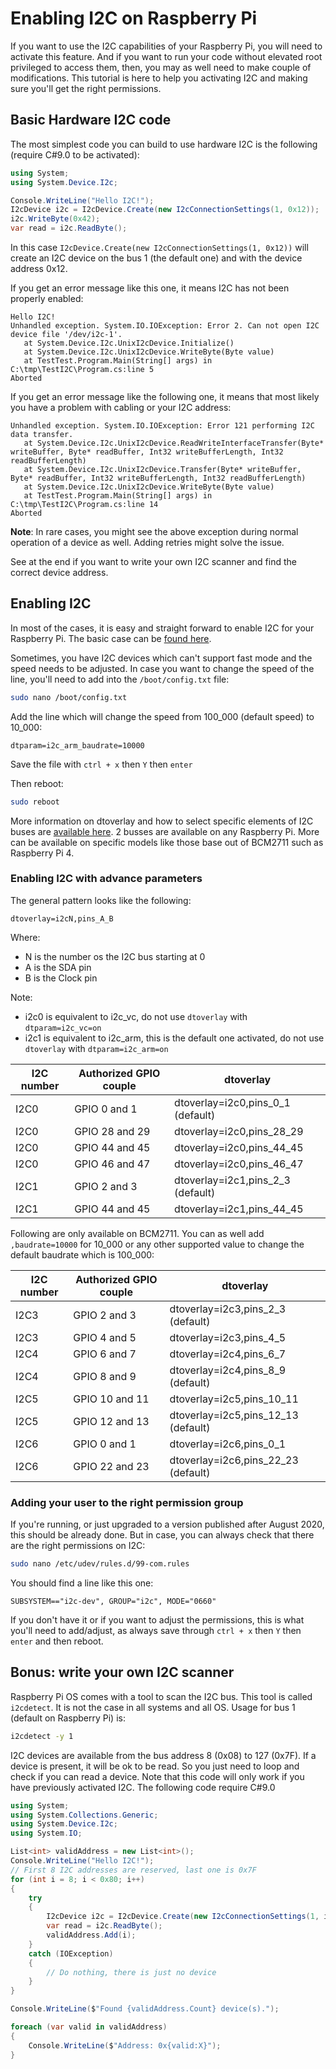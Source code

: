 # Enabling I2C on Raspberry Pi

If you want to use the I2C capabilities of your Raspberry Pi, you will need to activate this feature. And if you want to run your code without elevated root privileged to access them, then, you may as well need to make couple of modifications. This tutorial is here to help you activating I2C and making sure you'll get the right permissions.

## Basic Hardware I2C code

The most simplest code you can build to use hardware I2C is the following (require C#9.0 to be activated):

```csharp
using System;
using System.Device.I2c;

Console.WriteLine("Hello I2C!");
I2cDevice i2c = I2cDevice.Create(new I2cConnectionSettings(1, 0x12));
i2c.WriteByte(0x42);
var read = i2c.ReadByte();
```

In this case ```I2cDevice.Create(new I2cConnectionSettings(1, 0x12))``` will create an I2C device on the bus 1 (the default one) and with the device address 0x12.

If you get an error message like this one, it means I2C has not been properly enabled:

```text
Hello I2C!
Unhandled exception. System.IO.IOException: Error 2. Can not open I2C device file '/dev/i2c-1'.
   at System.Device.I2c.UnixI2cDevice.Initialize()
   at System.Device.I2c.UnixI2cDevice.WriteByte(Byte value)
   at TestTest.Program.Main(String[] args) in C:\tmp\TestI2C\Program.cs:line 5
Aborted
```

If you get an error message like the following one, it means that most likely you have a problem with cabling or your I2C address:

```text
Unhandled exception. System.IO.IOException: Error 121 performing I2C data transfer.
   at System.Device.I2c.UnixI2cDevice.ReadWriteInterfaceTransfer(Byte* writeBuffer, Byte* readBuffer, Int32 writeBufferLength, Int32 readBufferLength)
   at System.Device.I2c.UnixI2cDevice.Transfer(Byte* writeBuffer, Byte* readBuffer, Int32 writeBufferLength, Int32 readBufferLength)
   at System.Device.I2c.UnixI2cDevice.WriteByte(Byte value)
   at TestTest.Program.Main(String[] args) in C:\tmp\TestI2C\Program.cs:line 14
Aborted
```

**Note**: In rare cases, you might see the above exception during normal operation of a device as well. Adding retries might solve the issue.

See at the end if you want to write your own I2C scanner and find the correct device address.

## Enabling I2C

In most of the cases, it is easy and straight forward to enable I2C for your Raspberry Pi. The basic case can be [found here](https://www.raspberrypi-spy.co.uk/2014/11/enabling-the-i2c-interface-on-the-raspberry-pi/).

Sometimes, you have I2C devices which can't support fast mode and the speed needs to be adjusted. In case you want to change the speed of the line, you'll need to add into the `/boot/config.txt` file:

```bash
sudo nano /boot/config.txt
```

Add the line which will change the speed from 100_000 (default speed) to 10_000:

```text
dtparam=i2c_arm_baudrate=10000
```

Save the file with `ctrl + x` then `Y` then `enter`

Then reboot:

```bash
sudo reboot
```

More information on dtoverlay and how to select specific elements of I2C buses are [available here](https://github.com/raspberrypi/firmware/blob/bff705fffe59ad3eea33999beb29c3f26408de40/boot/overlays/README#L1387). 2 busses are available on any Raspberry Pi. More can be available on specific models like those base out of BCM2711 such as Raspberry Pi 4.

### Enabling I2C with advance parameters

The general pattern looks like the following:

```text
dtoverlay=i2cN,pins_A_B
```

Where:

- N is the number os the I2C bus starting at 0
- A is the SDA pin
- B is the Clock pin

Note:

- i2c0 is equivalent to i2c_vc, do not use `dtoverlay` with `dtparam=i2c_vc=on`
- i2c1 is equivalent to i2c_arm, this is the default one activated, do not use `dtoverlay` with `dtparam=i2c_arm=on`

| I2C number | Authorized GPIO couple | dtoverlay |
| --- | --- | --- |
| I2C0 | GPIO 0 and 1 | dtoverlay=i2c0,pins_0_1 (default) |
| I2C0 | GPIO 28 and 29 | dtoverlay=i2c0,pins_28_29 |
| I2C0 | GPIO 44 and 45 | dtoverlay=i2c0,pins_44_45 |
| I2C0 | GPIO 46 and 47 | dtoverlay=i2c0,pins_46_47 |
| I2C1 | GPIO 2 and 3 | dtoverlay=i2c1,pins_2_3 (default) |
| I2C1 | GPIO 44 and 45 | dtoverlay=i2c1,pins_44_45 |

Following are only available on BCM2711. You can as well add `,baudrate=10000` for 10_000 or any other supported value to change the default baudrate which is 100_000:

| I2C number | Authorized GPIO couple | dtoverlay |
| --- | --- | --- |
| I2C3 | GPIO 2 and 3 | dtoverlay=i2c3,pins_2_3 (default) |
| I2C3 | GPIO 4 and 5 | dtoverlay=i2c3,pins_4_5 |
| I2C4 | GPIO 6 and 7 | dtoverlay=i2c4,pins_6_7 |
| I2C4 | GPIO 8 and 9 | dtoverlay=i2c4,pins_8_9 (default) |
| I2C5 | GPIO 10 and 11 | dtoverlay=i2c5,pins_10_11 |
| I2C5 | GPIO 12 and 13 | dtoverlay=i2c5,pins_12_13 (default) |
| I2C6 | GPIO 0 and 1 | dtoverlay=i2c6,pins_0_1 |
| I2C6 | GPIO 22 and 23 | dtoverlay=i2c6,pins_22_23 (default) |

### Adding your user to the right permission group

If you're running, or just upgraded to a version published after August 2020, this should be already done. 
But in case, you can always check that there are the right permissions on I2C:

```bash
sudo nano /etc/udev/rules.d/99-com.rules
```

You should find a line like this one:

```text
SUBSYSTEM=="i2c-dev", GROUP="i2c", MODE="0660"
```

If you don't have it or if you want to adjust the permissions, this is what you'll need to add/adjust, as always save through `ctrl + x` then `Y` then `enter` and then reboot.

## Bonus: write your own I2C scanner

Raspberry Pi OS comes with a tool to scan the I2C bus. This tool is called `i2cdetect`. It is not the case in all systems and all OS. Usage for bus 1 (default on Raspberry Pi) is:

```bash
i2cdetect -y 1
```

I2C devices are available from the bus address 8 (0x08) to 127 (0x7F). If a device is present, it will be ok to be read. So you just need to loop and check if you can read a device. Note that this code will only work if you have previously activated I2C. The following code require C#9.0

```csharp
using System;
using System.Collections.Generic;
using System.Device.I2c;
using System.IO;

List<int> validAddress = new List<int>();
Console.WriteLine("Hello I2C!");
// First 8 I2C addresses are reserved, last one is 0x7F
for (int i = 8; i < 0x80; i++)
{
    try
    {
        I2cDevice i2c = I2cDevice.Create(new I2cConnectionSettings(1, i));
        var read = i2c.ReadByte();
        validAddress.Add(i);
    }
    catch (IOException)
    {
        // Do nothing, there is just no device
    }
}

Console.WriteLine($"Found {validAddress.Count} device(s).");

foreach (var valid in validAddress)
{
    Console.WriteLine($"Address: 0x{valid:X}");
}
```
